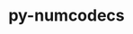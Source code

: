 ---
title: "py-numcodecs"
layout: cache
categories: [package, v0.22.2]
meta: {"versions": ["0.11.0"], "compilers": ["gcc@=11.4.0", "oneapi@=2024.0.0"], "oss": ["ubuntu22.04"], "platforms": ["linux"], "targets": ["x86_64_v3"], "stacks": ["e4s", "e4s-oneapi", "root"], "num_specs": 2, "num_specs_by_stack": {"root": 2, "e4s": 1, "e4s-oneapi": 1}}
spec_details: [{"hash": "juk25vvkw3fqve6h64l5i2h3p7upzjie", "compiler": "gcc@=11.4.0", "versions": ["0.11.0"], "os": "ubuntu22.04", "platform": "linux", "target": "x86_64_v3", "variants": ["build_system=python_pip", "~msgpack"], "stacks": ["root", "e4s"], "size": "-", "tarball": "https://binaries.spack.io/v0.22.2/build_cache/linux-ubuntu22.04-x86_64_v3/gcc-11.4.0/py-numcodecs-0.11.0/linux-ubuntu22.04-x86_64_v3-gcc-11.4.0-py-numcodecs-0.11.0-juk25vvkw3fqve6h64l5i2h3p7upzjie.spack"}, {"hash": "jumdutxrmvvvpm27zqmbom2zdradkasc", "compiler": "oneapi@=2024.0.0", "versions": ["0.11.0"], "os": "ubuntu22.04", "platform": "linux", "target": "x86_64_v3", "variants": ["build_system=python_pip", "~msgpack"], "stacks": ["e4s-oneapi", "root"], "size": "-", "tarball": "https://binaries.spack.io/v0.22.2/build_cache/linux-ubuntu22.04-x86_64_v3/oneapi-2024.0.0/py-numcodecs-0.11.0/linux-ubuntu22.04-x86_64_v3-oneapi-2024.0.0-py-numcodecs-0.11.0-jumdutxrmvvvpm27zqmbom2zdradkasc.spack"}]
---